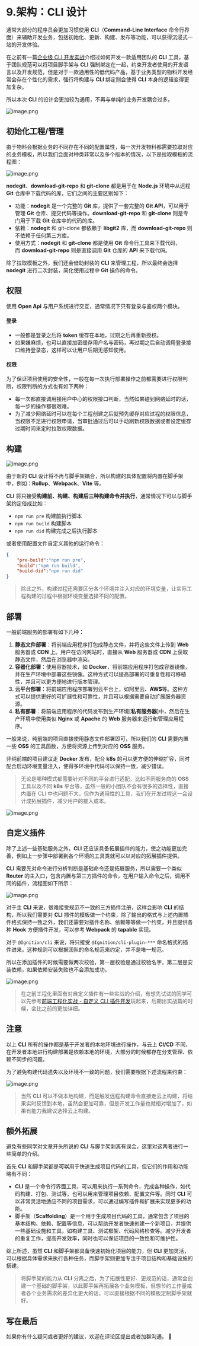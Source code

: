 # 9.架构：CLI 设计

通常大部分的程序员会更加习惯使用 **CLI**（**Command-Line Interface** 命令行界面）来辅助开发业务，包括初始化、更新、构建、发布等功能，可以获得沉浸式一站的开发体验。

在之前有一篇[企业级 CLI 开发实战](https://juejin.cn/post/6982215543017193502)介绍过如何开发一款适用团队的 **CLI** 工具，基于团队规范可以将项目脚手架与 **CLI** 强制绑定在一起，约束开发者使用的开发语言以及开发规范，但是对于一款通用性的低代码产品，基于业务类型的物料开发经常会存在个性化的需求，强行将构建与 **CLI** 绑定则会使得 **CLI** 本身的逻辑变得更加复杂。

所以本次 **CLI** 的设计会更加较为通用，不再与单纯的业务开发耦合过多。


![image.png](./images/866c510b9f3a2afa468735823fc0946f.webp )

## 初始化工程/管理

由于物料会根据业务的不同存在不同的配置属性，每一次开发物料都需要拉取对应的业务模板，所以我们会面对种类非常以及多个版本的情况，以下是拉取模板的流程图：

![image.png](./images/6887e16a2fa6e3fcbee0634b63b3de55.webp )

**nodegit**、**download-git-repo** 和 **git-clone** 都是用于在 **Node.js** 环境中从远程 **Git** 仓库中下载代码的库，它们之间的主要区别如下：
- 功能：**nodegit** 是一个完整的 **Git** 库，提供了一套完整的 **Git API**，可以用于管理 **Git** 仓库、提交代码等操作。**download-git-repo** 和 **git-clone** 则是专门用于下载 **Git** 仓库中的代码的库。
- 依赖：**nodegit** 和 git-clone 都依赖于 **libgit2** 库，而 **download-git-repo** 则不依赖于任何第三方库。
- 使用方式：**nodegit** 和 **git-clone** 都是使用 **Git** 命令行工具来下载代码，而 **download-git-repo** 则是直接调用 **Git** 仓库的 **API** 来下载代码。


除了拉取模板之外，我们还会借助封装的 **CLI** 来管理工程，所以最终会选择 **nodegit** 进行二次封装，简化使用过程中 **Git** 操作的命令。

## 权限

使用 **Open Api** 与用户系统进行交互，通常情况下只有登录与鉴权两个模块。

#### 登录
- 一般都是登录之后将 **token** 缓存在本地，过期之后再重新授权。
- 如果嫌麻烦，也可以直接加密缓存用户名与密码，再过期之后自动调用登录接口维持登录态，这样可以让用户后期无感知使用。

#### 权限

为了保证项目使用的安全性，一般在每一次执行部署操作之前都需要进行权限判断，权限判断的方式也有如下两种：

- 每一次都直接调用接用户中心的权限接口判断，当然如果碰到网络延时的话，每一步的操作都很艰难。
- 为了减少网络延时可以在每个工程创建之后就预先缓存对应过程的权限信息，当权限不足进行权限申请，当审批通过后可以手动刷新权限数据或者设定缓存过期时间来定时拉取权限数据。

## 构建

![image.png](./images/7ea0514a725a79b30f725623a627477a.webp )

由于新的 **CLI** 设计将不再与脚手架耦合，所以构建的具体配置将内置在脚手架中，例如：**Rollup**、**Webpack**、**Vite** 等。

**CLI** 将只接受**构建前、构建、构建后三种构建命令并执行**，通常情况下可以与脚手架约定俗成比如：
- `npm run pre` 构建前执行脚本
- `npm run build` 构建脚本
- `npm run did` 构建完成之后执行脚本

或者使用配置文件自定义其他的运行命令：

```json
{
    "pre-build":"npm run pre",
    "build":"npm run build",
    "build-did":"npm run did"
}
```

> 除此之外，构建过程还需要区分各个环境并注入对应的环境变量，让实际工程构建的过程中根据环境变量选择不同的配置。


## 部署

一般前端服务的部署有如下几种：

1. **静态文件部署**：将前端应用程序打包成静态文件，并将这些文件上传到 **Web** 服务器或 **CDN** 上。用户在访问网站时，直接从 **Web** 服务器或 **CDN** 上获取静态文件，然后在浏览器中渲染。
2. **容器化部署**：使用容器技术，如 **Docker**，将前端应用程序打包成容器镜像，并在生产环境中部署这些镜像。这种方式可以提高部署的可重复性和可移植性，并且可以更方便地进行版本管理。
3. **云平台部署**：将前端应用程序部署到云平台上，如阿里云、**AWS**等。这种方式可以提供更好的可扩展性和可靠性，并且可以根据需要自动扩展服务器资源。
4. **私有部署**：将前端应用程序的代码发布到生产环境[**私有服务器**]中，然后在生产环境中使用类似 **Nginx** 或 **Apache** 的 **Web** 服务器来运行和管理应用程序。

一般来说，纯前端的项目直接使用静态文件部署即可，所以我们的 **CLI** 需要内置一些 **OSS** 的工具函数，方便将资源上传到对应的 **OSS** 服务。

非纯前端的项目建议走 **Docker** 发布，配合 **k8s** 的可以更方便的伸缩扩容，同时配合启动环境变量注入，使得多环境中代码可以保持一致，减少错误。

> 无论是哪种模式都需要针对不同的平台进行适配，比如不同服务商的 **OSS** 工具以及不同 **k8s** 平台等，虽然一般的小团队不会有很多的选择性，直接内置在 CLI 中也问题不大，但作为通用性的工具，我们在开发过程这一会设计成拓展插件，减少用户的接入成本。

![image.png](./images/0e97c738301f9846a1aff97c90f07394.webp )

## 自定义插件

除了上述一些基础服务之外，**CLI** 还应该具备拓展插件的能力，使之功能更加完善，例如上一步骤中部署到各个环境的工具类就可以以对应的拓展插件提供。

**CLI** 需要先对命令进行分析判断是基础命令还是拓展服务，所以需要一个类似 **Router** 的主入口，包含内置与第三方插件的命令，在用户输入命令之后，调用不同的插件，流程图如下所示：

![image.png](./images/1a0bd80b4ee6977f10b0d98abb3eaee8.webp )

对于主 **CLI** 来说，很难接受规范不一致的三方插件注册，这样会影响 **CLI** 的结构，所以我们需要对 **CLI** 插件的模板做一个约束，除了输出的格式与上述内置插件格式保持一致之外，我们还需要对插件名称、依赖等等做一个约束，并且提供各种 **Hook** 方便插件开发，可以参考 **Webpack** 的 **tapable** 实现。

对于 `@Ignition/cli` 来说，将只接受 `@Ignition/cli-plugin-***` 命名格式的插件进来。这种规则可以根据团队的命名规范来约定，并不是唯一规范。

所以在添加插件的时候需要做两次校验，第一层校验是通过校验名字，第二层是安装依赖，如果依赖安装失败也不会添加成功。

![image.png](./images/bd00685ccb28fb1ae9618100d938eab5.webp )

> 在之前工程化里面有对自定义插件有一些实战的介绍，有想先试试的同学可以先参考[前端工程化实战 - 自定义 CLI 插件开发](https://juejin.cn/post/7004967490790883365)玩起来，后期出实战篇的时候，会比之前的更加详细。

## 注意

以上 **CLI** 所有的操作都是基于开发者的本地环境进行操作，与云上 **CI/CD** 不同，在开发者本地进行构建部署是依赖本地的环境，大部分的时候都存在分支管理、依赖不同步的问题。

为了避免构建代码遗失以及环境不一致的问题，我们需要根据下述流程来约束：

![image.png](./images/788f3ebe2b7f4a9d004bb529c6affef2.webp )

> 当然 **CLI** 可以不做本地构建，而是触发远程构建命令直接走云上构建，将结果实时反馈到本地，虽然会更加可靠，但是开发工作量也就相对增加了，如果有能力我建议选择云上构建。

## 额外拓展

避免有些同学对文章开头所说的 **CLI** 与脚手架剥离有误会，这里对这两者进行一些简单的介绍。

首先 **CLI** 和脚手架都是**可以**用于快速生成项目代码的工具，但它们的作用和功能略有不同：

- **CLI** 是一个命令行界面工具，可以用来执行一系列命令，完成各种操作，如代码构建、打包、测试等，也可以用来管理项目依赖、配置文件等。同时 **CLI** 可以非常灵活地适应不同的项目需求，可以通过编写插件和扩展来实现更多的功能。
- 脚手架（**Scaffolding**）是一个用于生成项目代码的工具，通常包含了项目的基本结构、依赖、配置等信息，可以帮助开发者快速创建一个新项目，并提供一些基础设施和工具，如构建工具、测试框架、代码风格检查等。减少开发者的重复工作，提高开发效率，同时也可以保证项目的一致性和可维护性。

综上所述，虽然 **CLI** 和脚手架都具备快速初始化项目的能力，但 **CLI** 更加灵活，可以根据具体需求来执行各种任务，而脚手架则更加专注于项目结构和基础设施的搭建。

> 将脚手架的能力从 **CLI** 分离之后，为了拓展性更好、更规范的话，通常会创建一个基础的脚手架，以此脚手架再拓展各个业务模板，但想节约工作量或者各个业务需求的差异化更大的话，可以直接根据不同的模板定制脚手架就好。

## 写在最后

如果你有什么疑问或者更好的建议，欢迎在评论区提出或者加群沟通。 👏
